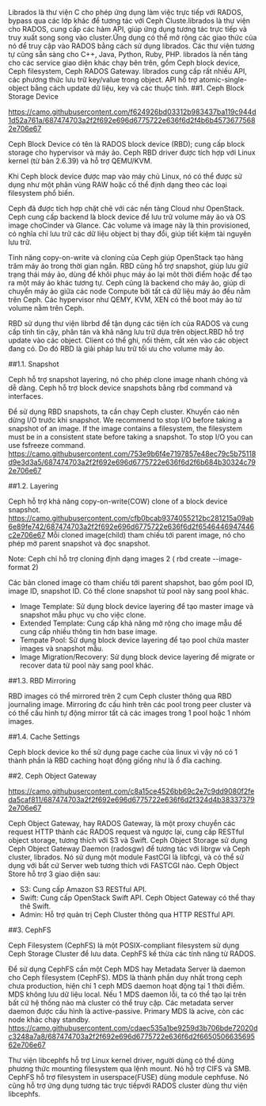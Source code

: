 Librados là thư viện C cho phép ứng dụng làm việc trực tiếp với RADOS, bypass qua các lớp khác để tương tác với Ceph Cluste.librados là thư viện cho RADOS, cung cấp các hàm API, giúp ứng dụng tương tác trực tiếp và truy xuất song song vào cluster.Ứng dụng có thể mở rộng các giao thức của nó để truy cập vào RADOS bằng cách sử dụng librados. Các thư viện tương tự cũng sẵn sàng cho C++, Java, Python, Ruby, PHP. librados là nền tảng cho các service giao diện khác chạy bên trên, gồm Ceph block device, Ceph filesystem, Ceph RADOS Gateway. librados cung cấp rất nhiều API, các phương thức lưu trữ key/value trong object. API hỗ trợ atomic-single-object bằng cách update dữ liệu, key và các thuộc tính.
##1. Ceph Block Storage Device

https://camo.githubusercontent.com/f624926bd03312b983437ba119c944d1d52a761a/687474703a2f2f692e696d6775722e636f6d2f4b6b45736775682e706e67

Ceph Block Device có tên là RADOS block device (RBD); cung cấp block storage cho hypervisor và máy ảo. Ceph RBD driver được tích hợp với Linux kernel (từ bản 2.6.39) và hỗ trợ QEMU/KVM.

Khi Ceph block device được map vào máy chủ Linux, nó có thể được sử dụng như một phân vùng RAW hoặc cố thể định dạng theo các loại filesystem phổ biến.

Ceph đã được tích hợp chặt chẽ với các nền tảng Cloud như OpenStack. Ceph cung cấp backend là block device để lưu trữ volume máy ảo và OS image choCinder và Glance. Các volume và image này là thin provisioned, có nghĩa chỉ lưu trữ các dữ liệu object bị thay đổi, giúp tiết kiệm tài nguyên lưu trữ.

Tính năng copy-on-write và cloning của Ceph giúp OpenStack tạo hàng trăm máy ảo trong thời gian ngắn. RBD cũng hỗ trợ snapshot, giúp lưu giữ trạng thái máy ảo, dùng để khôi phục máy ảo lại môt thời điểm hoặc để tạo ra một máy ảo khác tương tự. Ceph cũng là backend cho máy ảo, giúp di chuyển máy ảo giữa các node Compute bởi tất cả dữ liệu máy ảo đều nằm trên Ceph. Các hypervisor như QEMY, KVM, XEN có thể boot máy ảo từ volume nằm trên Ceph.

RBD sử dụng thư viện librbd để tận dụng các tiện ích của RADOS và cung cấp tính tin cậy, phân tán và khả năng lưu trữ dựa trên object.RBD hỗ trợ update vào các object. Client có thể ghi, nối thêm, cắt xén vào các object đang có. Do đó RBD là giải pháp lưu trữ tối ưu cho volume máy ảo.

##1.1. Snapshot

Ceph hỗ trợ snapshot layering, nó cho phép clone image nhanh chóng và dễ dàng. Ceph hỗ trợ block device snapshots bằng rbd command và interfaces.

Để sử dụng RBD snapshots, ta cần chạy Ceph cluster. Khuyến cáo nên dừng I/O trước khi snapshot. We recommend to stop I/O before taking a snapshot of an image. If the image contains a filesystem, the filesystem must be in a consistent state before taking a snapshot. To stop I/O you can use fsfreeze command.
https://camo.githubusercontent.com/753e9b6f4e7197857e48ec79c5b75118d9e3d3a5/687474703a2f2f692e696d6775722e636f6d2f6b684b30324c792e706e67

##1.2. Layering

Ceph hỗ trợ khả năng copy-on-write(COW) clone of a block device snapshot.
https://camo.githubusercontent.com/cfb0bcab9374055212bc281215a09ab6e89fe742/687474703a2f2f692e696d6775722e636f6d2f6546446947446c2e706e67
Mỗi cloned image(child) tham chiếu tới parent image, nó cho phép mở parent snapshot và đọc snapshot.

Note: Ceph chỉ hỗ trợ cloning định dạng images 2 ( rbd create --image-format 2)

Các bản cloned image có tham chiếu tới parent shapshot, bao gồm pool ID, image ID, snapshot ID. Có thể clone snapshot từ pool này sang pool khác.
<ul>
<li>
Image Template: Sử dụng block device layering để tạo master image và snapshot mẫu phục vụ cho việc clone.
</li>
<li>
Extended Template: Cung cấp khả năng mở rộng cho image mẫu để cung cấp nhiều thông tin hơn base image.
</li>
<li>
Tempate Pool: Sử dụng block device layering để tạo pool chứa master images và snapshot mẫu.
</li>
<li>
Image Migration/Recovery: Sử dụng block device layering để migrate or recover data từ pool này sang pool khác.
</li>

</ul>

##1.3. RBD Mirroring

RBD images có thể mirrored trên 2 cụm Ceph cluster thông qua RBD journaling image. Mirroring đc cấu hình trên các pool trong peer cluster và có thể cấu hình tự động mirror tất cả các images trong 1 pool hoặc 1 nhóm images.

##1.4. Cache Settings

Ceph block device ko thể sử dụng page cache của linux vì vậy nó có 1 thành phần là RBD caching hoạt động giống như là ổ đĩa caching.

##2. Ceph Object Gateway

https://camo.githubusercontent.com/c8a15ce4526bb69c2e7c9dd9080f2feda5caf811/687474703a2f2f692e696d6775722e636f6d2f324d4b383373792e706e67

Ceph Object Gateway, hay RADOS Gateway, là một proxy chuyển các request HTTP thành các RADOS request và ngược lại, cung cấp RESTful object storage, tương thích với S3 và Swift. Ceph Object Storage sử dụng Ceph Object Gateway Daemon (radosgw) để tương tác với librgw và Ceph cluster, librados. Nó sử dụng một module FastCGI là libfcgi, và có thể sử dụng với bất cứ Server web tương thích với FASTCGI nào. Ceph Object Store hỗ trợ 3 giao diện sau:
<ul>
<li>
S3: Cung cấp Amazon S3 RESTful API.
</li>
<li>
Swift: Cung cấp OpenStack Swift API. Ceph Object Gateway có thể thay thê Swift.
</li>
<li>
Admin: Hỗ trợ quản trị Ceph Cluster thông qua HTTP RESTful API.
</li>
</ul>

##3. CephFS

Ceph Filesystem (CephFS) là một POSIX-compliant filesystem sử dụng Ceph Storage Cluster để lưu data. CephFS kế thừa các tính năng từ RADOS.

Để sử dụng CephFS cần một Ceph MDS hay Metadata Server là daemon cho Ceph filesystem (CephFS). MDS là thành phần duy nhất trong ceph chưa production, hiện chỉ 1 ceph MDS daemon hoạt động tại 1 thời điểm. MDS không lưu dữ liệu local. Nếu 1 MDS daemon lỗi, ta có thể tạo lại trên bất cứ hệ thống nào mà cluster có thể truy cập. Các metadata server daemon được cấu hình là active-passive. Primary MDS là acive, còn các node khác chạy standby.
https://camo.githubusercontent.com/cdaec535a1be9259d3b706bde72020dc3248a7a8/687474703a2f2f692e696d6775722e636f6d2f665050663569562e706e67

Thư viện libcephfs hỗ trợ Linux kernel driver, người dùng có thể dùng phương thức mounting filesystem qua lệnh mount. Nó hỗ trợ CIFS và SMB. CephFS hỗ trợ filesystem in userspace(FUSE) dùng module cephfuse. Nó cũng hỗ trợ ứng dụng tương tác trực tiếpvới RADOS cluster dùng thư viện libcephfs.